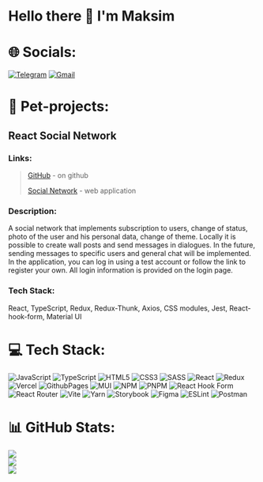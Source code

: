 # Hello there 👋 I'm Maksim

# 🌐 Socials:
[![Telegram](https://img.shields.io/badge/Telegram-26A5E4.svg?style=for-the-badge&logo=Telegram&logoColor=white)](https://t.me/zzzywo) 
[![Gmail](https://img.shields.io/badge/Gmail-EA4335.svg?style=for-the-badge&logo=Gmail&logoColor=white)](mailto:polyakov.maksim.work@gmail.com)

# 🌱 Pet-projects:
## React Social Network
### Links:
> [GitHub](https://github.com/skate090961/samurai-way) - on github
> 
> [Social Network](https://skate090961.github.io/samurai-way/) - web application
### Description: 
A social network that implements subscription to users, change of status, photo of the user and his personal data, change of theme. Locally it is possible to create wall posts and send messages in dialogues. In the future, sending messages to specific users and general chat will be implemented.
In the application, you can log in using a test account or follow the link to register your own. All login information is provided on the login page.
### Tech Stack:
React, TypeScript, Redux, Redux-Thunk, Axios, CSS modules, Jest, React-hook-form, Material UI

# 💻 Tech Stack:
![JavaScript](https://img.shields.io/badge/javascript-%23323330.svg?style=for-the-badge&logo=javascript&logoColor=%23F7DF1E) ![TypeScript](https://img.shields.io/badge/typescript-%23007ACC.svg?style=for-the-badge&logo=typescript&logoColor=white) ![HTML5](https://img.shields.io/badge/html5-%23E34F26.svg?style=for-the-badge&logo=html5&logoColor=white) ![CSS3](https://img.shields.io/badge/css3-%231572B6.svg?style=for-the-badge&logo=css3&logoColor=white) ![SASS](https://img.shields.io/badge/SASS-hotpink.svg?style=for-the-badge&logo=SASS&logoColor=white) ![React](https://img.shields.io/badge/react-%2320232a.svg?style=for-the-badge&logo=react&logoColor=%2361DAFB) ![Redux](https://img.shields.io/badge/redux-%23593d88.svg?style=for-the-badge&logo=redux&logoColor=white) ![Vercel](https://img.shields.io/badge/vercel-%23000000.svg?style=for-the-badge&logo=vercel&logoColor=white) ![GithubPages](https://img.shields.io/badge/github%20pages-121013?style=for-the-badge&logo=github&logoColor=white) ![MUI](https://img.shields.io/badge/MUI-%230081CB.svg?style=for-the-badge&logo=mui&logoColor=white) ![NPM](https://img.shields.io/badge/NPM-%23CB3837.svg?style=for-the-badge&logo=npm&logoColor=white) ![PNPM](https://img.shields.io/badge/pnpm-%234a4a4a.svg?style=for-the-badge&logo=pnpm&logoColor=f69220) ![React Hook Form](https://img.shields.io/badge/React%20Hook%20Form-%23EC5990.svg?style=for-the-badge&logo=reacthookform&logoColor=white) ![React Router](https://img.shields.io/badge/React_Router-CA4245?style=for-the-badge&logo=react-router&logoColor=white) ![Vite](https://img.shields.io/badge/vite-%23646CFF.svg?style=for-the-badge&logo=vite&logoColor=white) ![Yarn](https://img.shields.io/badge/yarn-%232C8EBB.svg?style=for-the-badge&logo=yarn&logoColor=white) ![Storybook](https://img.shields.io/badge/-Storybook-FF4785?style=for-the-badge&logo=storybook&logoColor=white) ![Figma](https://img.shields.io/badge/figma-%23F24E1E.svg?style=for-the-badge&logo=figma&logoColor=white) ![ESLint](https://img.shields.io/badge/ESLint-4B3263?style=for-the-badge&logo=eslint&logoColor=white) ![Postman](https://img.shields.io/badge/Postman-FF6C37?style=for-the-badge&logo=postman&logoColor=white)
# 📊 GitHub Stats:
![](https://github-readme-stats.vercel.app/api?username=skate090961&theme=react&hide_border=false&include_all_commits=true&count_private=true)<br/>
![](https://github-readme-streak-stats.herokuapp.com/?user=skate090961&theme=react&hide_border=false)<br/>
![](https://github-readme-stats.vercel.app/api/top-langs/?username=skate090961&theme=react&hide_border=false&include_all_commits=true&count_private=true&layout=compact)
